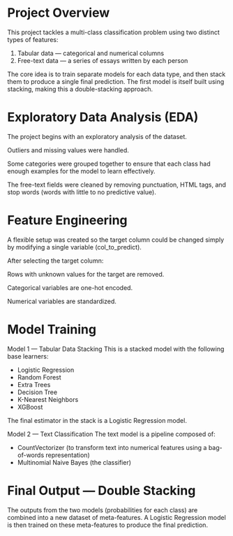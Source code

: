 # Project Overview #
This project tackles a multi-class classification problem using two distinct types of features:

1. Tabular data — categorical and numerical columns
2. Free-text data — a series of essays written by each person

The core idea is to train separate models for each data type, and then stack them to produce a single final prediction.
The first model is itself built using stacking, making this a double-stacking approach.

# Exploratory Data Analysis (EDA) #
The project begins with an exploratory analysis of the dataset.

Outliers and missing values were handled.

Some categories were grouped together to ensure that each class had enough examples for the model to learn effectively.

The free-text fields were cleaned by removing punctuation, HTML tags, and stop words (words with little to no predictive value).

# Feature Engineering #
A flexible setup was created so the target column could be changed simply by modifying a single variable (col_to_predict).

After selecting the target column:

Rows with unknown values for the target are removed.

Categorical variables are one-hot encoded.

Numerical variables are standardized.

# Model Training #
Model 1 — Tabular Data Stacking
This is a stacked model with the following base learners:

- Logistic Regression
- Random Forest
- Extra Trees
- Decision Tree
- K-Nearest Neighbors
- XGBoost

The final estimator in the stack is a Logistic Regression model.

Model 2 — Text Classification
The text model is a pipeline composed of:

- CountVectorizer (to transform text into numerical features using a bag-of-words representation)
- Multinomial Naive Bayes (the classifier)

# Final Output — Double Stacking #
The outputs from the two models (probabilities for each class) are combined into a new dataset of meta-features.
A Logistic Regression model is then trained on these meta-features to produce the final prediction.
